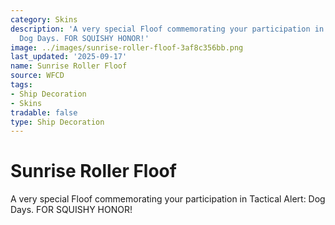 ```yaml
---
category: Skins
description: 'A very special Floof commemorating your participation in Tactical Alert:
  Dog Days. FOR SQUISHY HONOR!'
image: ../images/sunrise-roller-floof-3af8c356bb.png
last_updated: '2025-09-17'
name: Sunrise Roller Floof
source: WFCD
tags:
- Ship Decoration
- Skins
tradable: false
type: Ship Decoration
---
```


# Sunrise Roller Floof

A very special Floof commemorating your participation in Tactical Alert: Dog Days. FOR SQUISHY HONOR!


